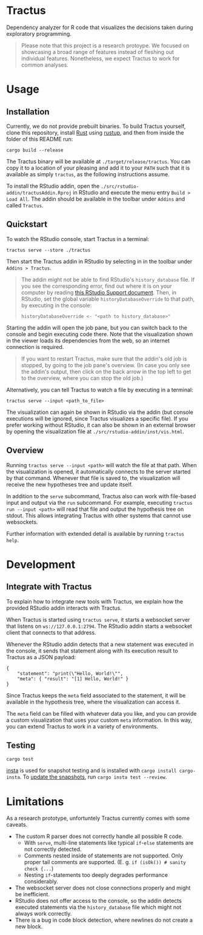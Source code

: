 # Tractus
Dependency analyzer for R code that visualizes the decisions taken during exploratory programming.

> Please note that this project is a research protoype. We focused on showcasing a broad range of features instead of fleshing out individual features. Nonetheless, we expect Tractus to work for common analyses.

# Usage
## Installation
Currently, we do not provide prebuilt binaries. To build Tractus yourself, clone this repository, install [Rust](https://www.rust-lang.org/) using [rustup](https://rustup.rs/), and then from inside the folder of this README run:
```
cargo build --release
```
The Tractus binary will be available at `./target/release/tractus`. You can copy it to a location of your pleasing and add it to your `PATH` such that it is available as simply `tractus`, as the following instructions assume.

To install the RStudio addin, open the `./src/rstudio-addin/tractusAddin.Rproj` in RStudio and execute the menu entry `Build > Load All`. The addin should be available in the toolbar under `Addins` and called `Tractus`.

## Quickstart
To watch the RStudio console, start Tractus in a terminal:
```
tractus serve --store ./tractus
```

Then start the Tractus addin in RStudio by selecting in in the toolbar under `Addins > Tractus`.
> The addin might not be able to find RStudio's `history_database` file. If you see the corresponding error, find out where it is on your computer by reading [this RStudio Support document](https://support.rstudio.com/hc/en-us/articles/200534577-Resetting-RStudio-Desktop-s-State). Then, in RStudio, set the global variable `historyDatabaseOverride` to that path, by executing in the console:
> ```
> historyDatabaseOverride <- "<path to history_database>"
> ```

Starting the addin will open the job pane, but you can switch back to the console and begin executing code there. Note that the visualization shown in the viewer loads its dependencies from the web, so an internet connection is required.

> If you want to restart Tractus, make sure that the addin's old job is stopped, by going to the job pane's overview. (In case you only see the addin's output, then click on the back arrow in the top left to get to the overview, where you can stop the old job.)

Alternatively, you can tell Tractus to watch a file by executing in a terminal:
```
tractus serve --input <path_to_file>
```

The visualization can again be shown in RStudio via the addin (but console executions will be ignored, since Tractus visualizes a specific file). If you prefer working without RStudio, it can also be shown in an external browser by opening the visualization file at `./src/rstudio-addin/inst/vis.html`.

## Overview
Running `tractus serve --input <path>` will watch the file at that path. When the visualization is opened, it automatically connects to the server started by that command. Whenever that file is saved to, the visualization will receive the new hypotheses tree and update itself.

In addition to the `serve` subcommand, Tractus also can work with file-based input and output via the `run` subcommand. For example, executing `tractus run --input <path>` will read that file and output the hypothesis tree on stdout. This allows integrating Tractus with other systems that cannot use websockets.

Further information with extended detail is available by running `tractus help`.

# Development
## Integrate with Tractus
To explain how to integrate new tools with Tractus, we explain how the provided RStudio addin interacts with Tractus.

When Tractus is started using `tractus serve`, it starts a websocket server that listens on `ws://127.0.0.1:2794`. The RStudio addin starts a websocket client that connects to that address.

Whenever the RStudio addin detects that a new statement was executed in the console, it sends that statement along with its execution result to Tractus as a JSON payload:
```
{
    "statement": "print(\"Hello, World!\"",
    "meta": { "result": "[1] Hello, World!" }
}
```
Since Tractus keeps the `meta` field associated to the statement, it will be available in the hypothesis tree, where the visualization can access it.

The `meta` field can be filled with whatever data you like, and you can provide a custom visualization that uses your custom `meta` information. In this way, you can extend Tractus to work in a variety of environments.

## Testing
```
cargo test
```

[insta](https://docs.rs/insta/) is used for snapshot testing and is installed with `cargo install cargo-insta`. To [update the snapshots](https://docs.rs/insta/0.8.2/insta/#snapshot-updating), run `cargo insta test --review`.

# Limitations
As a research prototype, unfortuntely Tractus currently comes with some caveats.

- The custom R parser does not correctly handle all possible R code.
  - With `serve`, multi-line statements like typical `if`-`else` statements are not correctly detected.
  - Comments nested inside of statements are not supported. Only proper tail comments are supported. (E. g. `if (isOk()) # sanity check {...`)
  - Nesting `if`-statements too deeply degrades performance considerably.
- The websocket server does not close connections properly and might be inefficient.
- RStudio does not offer access to the console, so the addin detects executed statements via the `history_database` file which might not always work correctly.
- There is a bug in code block detection, where newlines do not create a new block.